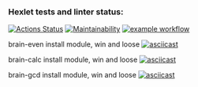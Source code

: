 ### Hexlet tests and linter status:

[![Actions Status](https://github.com/FFire/frontend-project-lvl1/workflows/hexlet-check/badge.svg)](https://github.com/FFire/frontend-project-lvl1/actions)
[![Maintainability](https://api.codeclimate.com/v1/badges/a99a88d28ad37a79dbf6/maintainability)](https://codeclimate.com/github/codeclimate/codeclimate/maintainability)
[![example workflow](https://github.com/FFire/frontend-project-lvl1/actions/workflows/main.yml/badge.svg)](https://github.com/FFire/frontend-project-lvl1/actions)

brain-even install module, win and loose
[![asciicast](https://asciinema.org/a/kuNSVZcMWU8vruybxbfsFBNDT.svg)](https://asciinema.org/a/kuNSVZcMWU8vruybxbfsFBNDT)

brain-calc install module, win and loose
[![asciicast](https://asciinema.org/a/1GTW89CTVstw99wi1TC7UP11Q.svg)](https://asciinema.org/a/1GTW89CTVstw99wi1TC7UP11Q)

brain-gcd install module, win and loose
[![asciicast](https://asciinema.org/a/qKyFgd2pBcKYeam7UIOGxG6wn.svg)](https://asciinema.org/a/qKyFgd2pBcKYeam7UIOGxG6wn)
